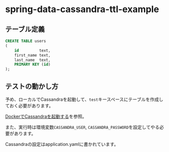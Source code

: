 # spring-data-cassandra-ttl-example

## テーブル定義

```sql
CREATE TABLE users
(
    id         text,
    first_name text,
    last_name  text,
    PRIMARY KEY (id)
);
```

## テストの動かし方

予め、ローカルでCassandraを起動して、`test`キースペースにテーブルを作成しておく必要があります。

[DockerでCassandraを起動する](https://techblog.sasashima.works/archives/513)を参照。

また、実行時は環境変数`CASSANDRA_USER`, `CASSANDRA_PASSWORD`を設定してやる必要があります。

Cassandraの設定はapplication.yamlに書かれています。